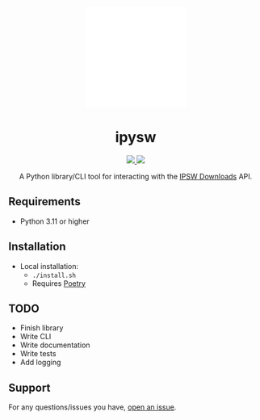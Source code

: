 <p align="center">
<img src=".github/assets/icon.png" alt="https://github.com/m1stadev/ipysw" width=200px> 
</p>

<h1 align="center">
ipysw
</h1>
<p align="center">
  <a href="https://github.com/m1stadev/ipysw/blob/master/LICENSE">
    <image src="https://img.shields.io/github/license/m1stadev/ipysw">
  </a>
  <a href="https://github.com/m1stadev/ipysw/stargazers">
    <image src="https://img.shields.io/github/stars/m1stadev/ipysw">
  </a>
    <br>
</p>

<p align="center">
A Python library/CLI tool for interacting with the <a href="https://ipsw.me">IPSW Downloads</a> API.
</p>

## Requirements
- Python 3.11 or higher

## Installation
- Local installation:
    - `./install.sh`
    - Requires [Poetry](https://python-poetry.org)

## TODO
- Finish library
- Write CLI
- Write documentation
- Write tests
- Add logging

## Support

For any questions/issues you have, [open an issue](https://github.com/m1stadev/ipysw/issues).
